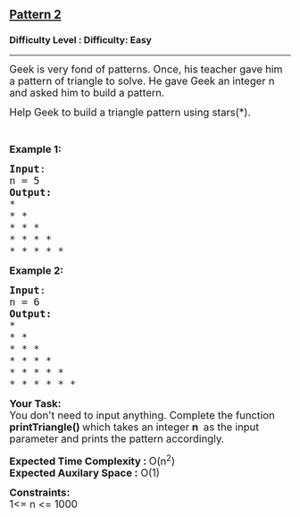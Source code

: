 <h2><a href="https://www.geeksforgeeks.org/problems/right-triangle/1?page=11&difficulty=Easy&status=unsolved&sortBy=submissions">Pattern 2</a></h2><h3>Difficulty Level : Difficulty: Easy</h3><hr><div class="problems_problem_content__Xm_eO"><p><span style="font-size: 18px;">Geek is very fond of patterns. Once, his teacher gave him a pattern of triangle to solve. He gave Geek an integer n and asked him to build a pattern.</span></p>
<p><span style="font-size: 18px;">Help Geek to build a triangle pattern using stars(*).</span></p>
<p>&nbsp;</p>
<p><span style="font-size: 18px;"><strong>Example 1:</strong></span></p>
<pre><span style="font-size: 18px;"><strong>Input</strong>:<br>n = 5<br><strong>Output:</strong><br>*&nbsp;<br>* *&nbsp;<br>* * *&nbsp;<br>* * * *&nbsp;<br>* * * * *</span></pre>
<p><span style="font-size: 18px;"><strong>Example 2:</strong></span></p>
<pre><span style="font-size: 18px;"><strong>Input</strong>: <br>n = 6<br><strong>Output:</strong><br>*&nbsp;<br>* *&nbsp;<br>* * *&nbsp;<br>* * * *&nbsp;<br>* * * * *<br>* * * * * *</span></pre>
<p><span style="font-size: 18px;"><strong>Your Task:<br></strong></span><span style="font-size: 18px;">You don't need to input anything. Complete the function <strong>printTriangle()&nbsp;</strong>which takes an integer <strong>n</strong> <strong>&nbsp;</strong>as the input parameter and prints the pattern accordingly.</span></p>
<p><span style="font-size: 18px;"><strong>Expected Time Complexity : </strong>O(n<sup>2</sup>)<strong><br>Expected Auxilary Space :</strong> O(1)</span></p>
<p><span style="font-size: 18px;"><strong>Constraints:<br></strong></span><span style="font-size: 18px;">1&lt;= n &lt;= 1000</span></p></div>
